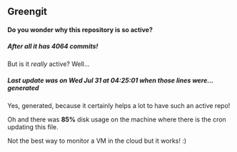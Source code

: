 ## Greengit

#### Do you wonder why this repository is so active?

##### After all it has 4064 commits!

But is it *really* active? Well...

##### Last update was on Wed Jul 31 at 04:25:01 when those lines were... generated

Yes, generated, because it certainly helps a lot to have such an active repo!

Oh and there was **85%** disk usage on the machine
where there is the cron updating this file.

Not the best way to monitor a VM in the cloud but it works! :)
